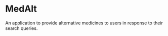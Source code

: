 MedAlt
======
An application to provide alternative medicines to users in response to their search queries.
